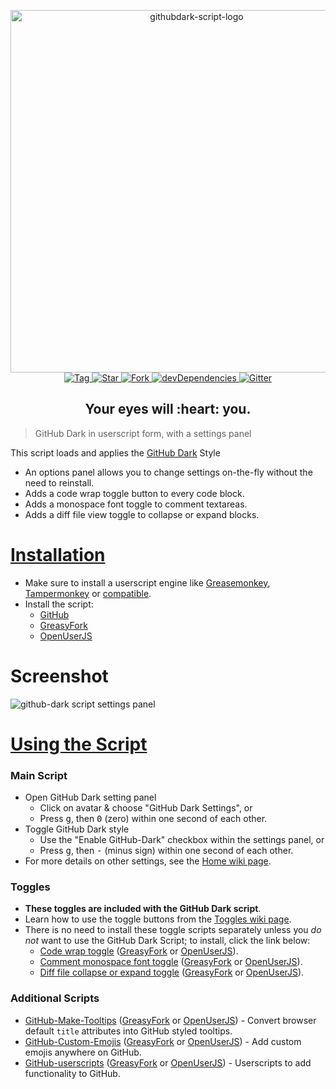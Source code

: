 <p align="center">
  <img alt="githubdark-script-logo" src="https://rawgit.com/StylishThemes/logos/master/github.dark/githubdark-script-mini.svg" width="580">
  <br>
  <a href="https://github.com/StylishThemes/GitHub-Dark-Script/tags">
    <img src="https://img.shields.io/github/tag/StylishThemes/GitHub-Dark-Script.svg?label=tag" alt="Tag">
  </a>
  <a href="https://github.com/StylishThemes/GitHub-Dark-Script/stargazers">
    <img src="http://github-svg-buttons.herokuapp.com/star.svg?user=StylishThemes&repo=GitHub-Dark-Script&style=flat&background=007ec6" alt="Star">
  </a>
  <a href="https://github.com/StylishThemes/GitHub-Dark-Script/network">
    <img src="http://github-svg-buttons.herokuapp.com/fork.svg?user=StylishThemes&repo=GitHub-Dark-Script&style=flat&background=007ec6" alt="Fork">
  </a>
  <a href="https://david-dm.org/StylishThemes/GitHub-Dark-Script#info=devDependencies">
    <img src="https://img.shields.io/david/dev/StylishThemes/GitHub-Dark-Script.svg?label=%20devDependencies%20" alt="devDependencies">
  </a>
  <a href="https://gitter.im/StylishThemes/GitHub-Dark">
    <img src="https://img.shields.io/gitter/room/StylishThemes/Github-Dark.js.svg?maxAge=2592000" alt="Gitter">
  </a>
</p>
<h2 align="center">Your eyes will :heart: you.</h2>

> GitHub Dark in userscript form, with a settings panel

This script loads and applies the [GitHub Dark](https://github.com/StylishThemes/GitHub-Dark) Style

* An options panel allows you to change settings on-the-fly without the need to reinstall.
* Adds a code wrap toggle button to every code block.
* Adds a monospace font toggle to comment textareas.
* Adds a diff file view toggle to collapse or expand blocks.

# [Installation](https://github.com/StylishThemes/GitHub-Dark-Script/wiki/Install)

- Make sure to install a userscript engine like [Greasemonkey](https://addons.mozilla.org/en-US/firefox/addon/greasemonkey/), [Tampermonkey](https://chrome.google.com/webstore/detail/tampermonkey/dhdgffkkebhmkfjojejmpbldmpobfkfo) or [compatible](https://github.com/StylishThemes/GitHub-Dark-Script/wiki/Install).
- Install the script:
  - [GitHub](https://raw.githubusercontent.com/StylishThemes/GitHub-Dark-Script/master/github-dark-script.user.js)
  - [GreasyFork](https://greasyfork.org/en/scripts/15562-github-dark-script)
  - [OpenUserJS](https://openuserjs.org/scripts/StylishThemes/GitHub_Dark_Script)

# Screenshot

![github-dark script settings panel](https://cloud.githubusercontent.com/assets/136959/22908590/022f56d8-f215-11e6-954c-decc9ecbd259.png)

# [Using the Script](https://github.com/StylishThemes/GitHub-Dark-Script/wiki)

### Main Script

* Open GitHub Dark setting panel
  * Click on avatar &amp; choose "GitHub Dark Settings", or
  * Press <kbd>g</kbd>, then <kbd>0</kbd> (zero) within one second of each other.
* Toggle GitHub Dark style
  * Use the "Enable GitHub-Dark" checkbox within the settings panel, or
  * Press <kbd>g</kbd>, then <kbd>-</kbd> (minus sign) within one second of each other.
* For more details on other settings, see the [Home wiki page](https://github.com/StylishThemes/GitHub-Dark-Script/wiki).

### Toggles

* **These toggles are included with the GitHub Dark script**.
* Learn how to use the toggle buttons from the [Toggles wiki page](https://github.com/StylishThemes/GitHub-Dark-Script/wiki/Toggles).
* There is no need to install these toggle scripts separately unless you *do not* want to use the GitHub Dark Script; to install, click the link below:
  * [Code wrap toggle](https://raw.githubusercontent.com/StylishThemes/GitHub-Dark-Script/master/github-script-code-wrap.user.js) ([GreasyFork](https://greasyfork.org/en/scripts/18789-github-toggle-code-wrap) or [OpenUserJS](https://openuserjs.org/scripts/StylishThemes/GitHub_Toggle_Code_Wrap)).
  * [Comment monospace font toggle](https://raw.githubusercontent.com/StylishThemes/GitHub-Dark-Script/master/github-script-monospace-toggle.user.js) ([GreasyFork](https://greasyfork.org/en/scripts/18787-github-monospace-font-toggle) or [OpenUserJS](https://openuserjs.org/scripts/StylishThemes/GitHub_Monospace_Font_Toggle)).
  * [Diff file collapse or expand toggle](https://raw.githubusercontent.com/StylishThemes/GitHub-Dark-Script/master/github-script-diff-toggle.user.js) ([GreasyFork](https://greasyfork.org/en/scripts/18788-github-diff-file-toggle) or [OpenUserJS](https://openuserjs.org/scripts/StylishThemes/GitHub_Diff_File_Toggle)).

### Additional Scripts

* [GitHub-Make-Tooltips](https://raw.githubusercontent.com/StylishThemes/GitHub-Dark-Script/master/github-script-make-tooltips.user.js) ([GreasyFork](https://greasyfork.org/en/scripts/22194) or [OpenUserJS](https://openuserjs.org/scripts/StylishThemes/GitHub_Make_Tooltips)) - Convert browser default `title` attributes into GitHub styled tooltips.
* [GitHub-Custom-Emojis](https://github.com/StylishThemes/GitHub-Custom-Emojis) ([GreasyFork](https://greasyfork.org/en/scripts/17618) or [OpenUserJS](https://openuserjs.org/scripts/StylishThemes/GitHub_Custom_Emojis)) - Add custom emojis anywhere on GitHub.
* [GitHub-userscripts](https://github.com/Mottie/GitHub-userscripts) ([GreasyFork](https://greasyfork.org/en/users/24847) or [OpenUserJS](https://openuserjs.org/users/Mottie/scripts)) - Userscripts to add functionality to GitHub.
